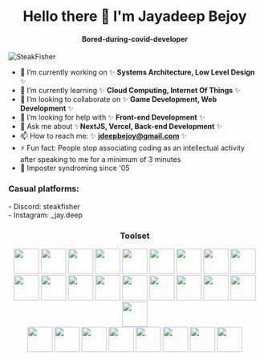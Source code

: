 <h1 align='center'>Hello there 👋 I'm Jayadeep Bejoy</h1>

<h4 align='center'>Bored-during-covid-developer</h6> 

<p align="left"> <img src="https://komarev.com/ghpvc/?username=steakfisher&label=Profile%20views&color=00ffef&style=flat" alt="SteakFisher" /> </p>

- 🔭 I’m currently working on ✨ **Systems Architecture, Low Level Design** ✨
- 🌱 I’m currently learning ✨ **Cloud Computing, Internet Of Things** ✨
- 👯 I’m looking to collaborate on ✨ **Game Development, Web Development** ✨
- 🤔 I’m looking for help with ✨ **Front-end Development** ✨
- 💬 Ask me about ✨**NextJS, Vercel, Back-end Development** ✨
- 📫 How to reach me: ✨ **jdeepbejoy@gmail.com** ✨
- ⚡ Fun fact: People stop associating coding as an intellectual activity after speaking to me for a minimum of 3 minutes
- 📜 Imposter syndroming since '05

<h3 align="left">Casual platforms:</h3>
- Discord: steakfisher <br>
- Instagram: _jay.deep

<h3 align="center">Toolset</h3>
<p align="center">
  <img src='https://cdn.jsdelivr.net/gh/devicons/devicon/icons/c/c-original.svg' width=50 height=50>
  <img src='https://cdn.jsdelivr.net/gh/devicons/devicon/icons/java/java-original.svg' width=50 height=50>
  <img src='https://cdn.jsdelivr.net/gh/devicons/devicon/icons/python/python-original.svg' width=50 height=50>
  <img src='https://cdn.jsdelivr.net/gh/devicons/devicon/icons/html5/html5-original.svg' width=50 height=50>
  <img src='https://cdn.jsdelivr.net/gh/devicons/devicon/icons/css3/css3-original.svg' width=50 height=50>
  <img src='https://cdn.jsdelivr.net/gh/devicons/devicon/icons/javascript/javascript-original.svg' width=50 height=50>
  <img src='https://cdn.jsdelivr.net/gh/devicons/devicon/icons/typescript/typescript-original.svg' width=50 height=50>
  <img src='https://cdn.jsdelivr.net/gh/devicons/devicon/icons/nodejs/nodejs-plain-wordmark.svg' width=50 height=50>
  <img src='https://cdn.jsdelivr.net/gh/devicons/devicon/icons/npm/npm-original-wordmark.svg' width=50 height=50><br>
  <img src='https://cdn.jsdelivr.net/gh/devicons/devicon/icons/react/react-original.svg' width=50 height=50>
  <img src='https://cdn.jsdelivr.net/gh/devicons/devicon/icons/express/express-original-wordmark.svg' width=50 height=50>
  <img src='https://cdn.jsdelivr.net/gh/devicons/devicon/icons/nextjs/nextjs-original.svg' width=50 height=50>
  <img src='https://avatars.githubusercontent.com/u/1335026?s=200&v=4' width=50 height=50>
  <img src='https://avatars.githubusercontent.com/u/54469796?s=200&v=4' width=50 height=50>
  <img src='https://avatars.githubusercontent.com/u/35612527?s=200&v=4' width=50 height=50>
  <img src='https://cdn.jsdelivr.net/gh/devicons/devicon/icons/redis/redis-original-wordmark.svg' width=50 height=50>
  <img src='https://cdn.jsdelivr.net/gh/devicons/devicon/icons/mongodb/mongodb-original.svg' width=50 height=50>
  <img src='https://cdn.jsdelivr.net/gh/devicons/devicon/icons/mysql/mysql-original-wordmark.svg' width=50 height=50>
  <img src='https://avatars.githubusercontent.com/u/17219288?s=200&v=4' width=50 height=50><br>
  <img src='https://avatars.githubusercontent.com/u/108468352?s=200&v=4' width=50 height=50>
  <img src='https://cdn.jsdelivr.net/gh/devicons/devicon/icons/discordjs/discordjs-original.svg' width=50 height=50>
  <img src='https://cdn.jsdelivr.net/gh/devicons/devicon/icons/selenium/selenium-original.svg' width=50 height=50>
  <img src='https://cdn.jsdelivr.net/gh/devicons/devicon/icons/git/git-plain-wordmark.svg' width=50 height=50>
  <img src='https://cdn.jsdelivr.net/gh/devicons/devicon/icons/github/github-original.svg' width=50 height=50>
  <img src='https://cdn.jsdelivr.net/gh/devicons/devicon/icons/docker/docker-plain-wordmark.svg' width=50 height=50>
  <img src='https://avatars.githubusercontent.com/u/14985020?s=200&v=4' width=50 height=50>
  <img src='https://cdn.jsdelivr.net/gh/devicons/devicon/icons/jetbrains/jetbrains-original.svg' width=50 height=50>
  
</p>

<!--
**SteakFisher/SteakFisher** is a ✨ _special_ ✨ repository because its `README.md` (this file) appears on your GitHub profile.

Here are some ideas to get you started:

- 🔭 I’m currently working on ...
- 🌱 I’m currently learning ...
- 👯 I’m looking to collaborate on ...
- 🤔 I’m looking for help with ...
- 💬 Ask me about ...
- 📫 How to reach me: ...
- 😄 Pronouns: ...
- ⚡ Fun fact: ...
-->

